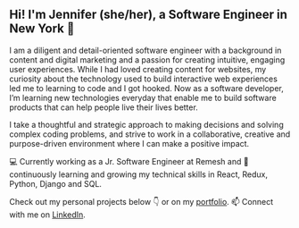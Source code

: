 ## Hi! I'm Jennifer (she/her), a Software Engineer in New York 👋 

I am a diligent and detail-oriented software engineer with a background in content and digital marketing and a passion for creating intuitive, engaging user experiences. While I had loved creating content for websites, my curiosity about the technology used to build interactive web experiences led me to learning to code and I got hooked. Now as a software developer, I’m learning new technologies everyday that enable me to build software products that can help people live their lives better. 

I take a thoughtful and strategic approach to making decisions and solving complex coding problems, and strive to work in a collaborative, creative and purpose-driven environment where I can make a positive impact.

💻 Currently working as a Jr. Software Engineer at Remesh and 🌱 continuously learning and growing my technical skills in React, Redux, Python, Django and SQL.
<br>

Check out my personal projects below :point_down: or on my [portfolio](https://jennifergong.com/). 📫 Connect with me on [LinkedIn](https://www.linkedin.com/in/jngong/).

<!--
**jngong/jngong** is a ✨ _special_ ✨ repository because its `README.md` (this file) appears on your GitHub profile.

Here are some ideas to get you started:

- 🔭 I’m currently working on ...
- 🌱 I’m currently learning ...
- 👯 I’m looking to collaborate on ...
- 🤔 I’m looking for help with ...
- 💬 Ask me about ...
- 📫 How to reach me: ...
- 😄 Pronouns: ...
- ⚡ Fun fact: ...
-->
